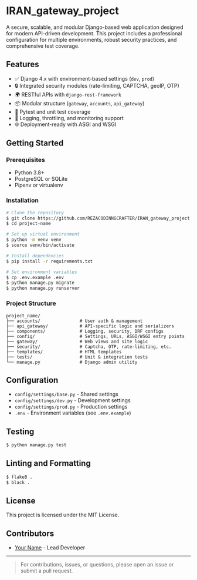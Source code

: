 # IRAN_gateway_project

A secure, scalable, and modular Django-based web application designed for modern API-driven development. This project includes a professional configuration for multiple environments, robust security practices, and comprehensive test coverage.

## Features

* ✅ Django 4.x with environment-based settings (`dev`, `prod`)
* 🔒 Integrated security modules (rate-limiting, CAPTCHA, geoIP, OTP)
* 🌍 RESTful APIs with `django-rest-framework`
* 📦 Modular structure (`gateway`, `accounts`, `api_gateway`)
* 🧪 Pytest and unit test coverage
* 🧰 Logging, throttling, and monitoring support
* 🌐 Deployment-ready with ASGI and WSGI

## Getting Started

### Prerequisites

* Python 3.8+
* PostgreSQL or SQLite
* Pipenv or virtualenv

### Installation

```bash
# Clone the repository
$ git clone https://github.com/REZACODINNGCRAFTER/IRAN_gateway_project.git
$ cd project-name

# Set up virtual environment
$ python -m venv venv
$ source venv/bin/activate

# Install dependencies
$ pip install -r requirements.txt

# Set environment variables
$ cp .env.example .env
$ python manage.py migrate
$ python manage.py runserver
```

### Project Structure

```
project_name/
├── accounts/               # User auth & management
├── api_gateway/            # API-specific logic and serializers
├── components/             # Logging, security, DRF configs
├── config/                 # Settings, URLs, ASGI/WSGI entry points
├── gateway/                # Web views and site logic
├── security/               # Captcha, OTP, rate-limiting, etc.
├── templates/              # HTML templates
├── tests/                  # Unit & integration tests
└── manage.py               # Django admin utility
```

## Configuration

* `config/settings/base.py` - Shared settings
* `config/settings/dev.py` - Development settings
* `config/settings/prod.py` - Production settings
* `.env` - Environment variables (see `.env.example`)

## Testing

```bash
$ python manage.py test
```

## Linting and Formatting

```bash
$ flake8 .
$ black .
```

## License

This project is licensed under the MIT License.

## Contributors

* [Your Name](https://github.com/your-username) - Lead Developer

---

> For contributions, issues, or questions, please open an issue or submit a pull request.
